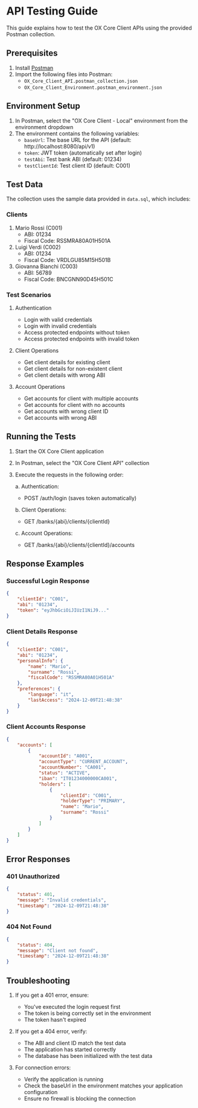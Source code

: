 # API Testing Guide

This guide explains how to test the OX Core Client APIs using the provided Postman collection.

## Prerequisites

1. Install [Postman](https://www.postman.com/downloads/)
2. Import the following files into Postman:
   - `OX_Core_Client_API.postman_collection.json`
   - `OX_Core_Client_Environment.postman_environment.json`

## Environment Setup

1. In Postman, select the "OX Core Client - Local" environment from the environment dropdown
2. The environment contains the following variables:
   - `baseUrl`: The base URL for the API (default: http://localhost:8080/api/v1)
   - `token`: JWT token (automatically set after login)
   - `testAbi`: Test bank ABI (default: 01234)
   - `testClientId`: Test client ID (default: C001)

## Test Data

The collection uses the sample data provided in `data.sql`, which includes:

### Clients
1. Mario Rossi (C001)
   - ABI: 01234
   - Fiscal Code: RSSMRA80A01H501A
2. Luigi Verdi (C002)
   - ABI: 01234
   - Fiscal Code: VRDLGU85M15H501B
3. Giovanna Bianchi (C003)
   - ABI: 56789
   - Fiscal Code: BNCGNN90D45H501C

### Test Scenarios

1. Authentication
   - Login with valid credentials
   - Login with invalid credentials
   - Access protected endpoints without token
   - Access protected endpoints with invalid token

2. Client Operations
   - Get client details for existing client
   - Get client details for non-existent client
   - Get client details with wrong ABI

3. Account Operations
   - Get accounts for client with multiple accounts
   - Get accounts for client with no accounts
   - Get accounts with wrong client ID
   - Get accounts with wrong ABI

## Running the Tests

1. Start the OX Core Client application
2. In Postman, select the "OX Core Client API" collection
3. Execute the requests in the following order:

   a. Authentication:
      - POST /auth/login (saves token automatically)
   
   b. Client Operations:
      - GET /banks/{abi}/clients/{clientId}
   
   c. Account Operations:
      - GET /banks/{abi}/clients/{clientId}/accounts

## Response Examples

### Successful Login Response
```json
{
    "clientId": "C001",
    "abi": "01234",
    "token": "eyJhbGciOiJIUzI1NiJ9..."
}
```

### Client Details Response
```json
{
    "clientId": "C001",
    "abi": "01234",
    "personalInfo": {
        "name": "Mario",
        "surname": "Rossi",
        "fiscalCode": "RSSMRA80A01H501A"
    },
    "preferences": {
        "language": "it",
        "lastAccess": "2024-12-09T21:48:38"
    }
}
```

### Client Accounts Response
```json
{
    "accounts": [
        {
            "accountId": "A001",
            "accountType": "CURRENT_ACCOUNT",
            "accountNumber": "CA001",
            "status": "ACTIVE",
            "iban": "IT01234000000CA001",
            "holders": [
                {
                    "clientId": "C001",
                    "holderType": "PRIMARY",
                    "name": "Mario",
                    "surname": "Rossi"
                }
            ]
        }
    ]
}
```

## Error Responses

### 401 Unauthorized
```json
{
    "status": 401,
    "message": "Invalid credentials",
    "timestamp": "2024-12-09T21:48:38"
}
```

### 404 Not Found
```json
{
    "status": 404,
    "message": "Client not found",
    "timestamp": "2024-12-09T21:48:38"
}
```

## Troubleshooting

1. If you get a 401 error, ensure:
   - You've executed the login request first
   - The token is being correctly set in the environment
   - The token hasn't expired

2. If you get a 404 error, verify:
   - The ABI and client ID match the test data
   - The application has started correctly
   - The database has been initialized with the test data

3. For connection errors:
   - Verify the application is running
   - Check the baseUrl in the environment matches your application configuration
   - Ensure no firewall is blocking the connection
